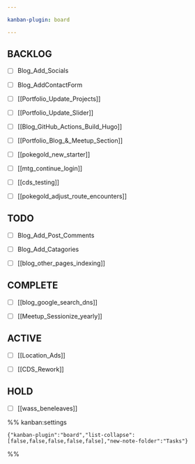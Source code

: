 ```yaml
---

kanban-plugin: board

---
```


## BACKLOG

- [ ] Blog_Add_Socials
- [ ] Blog_AddContactForm
- [ ] [[Portfolio_Update_Projects]]
- [ ] [[Portfolio_Update_Slider]]
- [ ] [[Blog_GitHub_Actions_Build_Hugo]]
- [ ] [[Portfolio_Blog_&_Meetup_Section]]
- [ ] [[pokegold_new_starter]]
- [ ] [[mtg_continue_login]]
- [ ] [[cds_testing]]
- [ ] [[pokegold_adjust_route_encounters]]


## TODO

- [ ] Blog_Add_Post_Comments
- [ ] Blog_Add_Catagories
- [ ] [[blog_other_pages_indexing]]


## COMPLETE

- [ ] [[blog_google_search_dns]]
- [ ] [[Meetup_Sessionize_yearly]]


## ACTIVE

- [ ] [[Location_Ads]]
- [ ] [[CDS_Rework]]


## HOLD

- [ ] [[wass_beneleaves]]




%% kanban:settings
```
{"kanban-plugin":"board","list-collapse":[false,false,false,false,false],"new-note-folder":"Tasks"}
```
%%